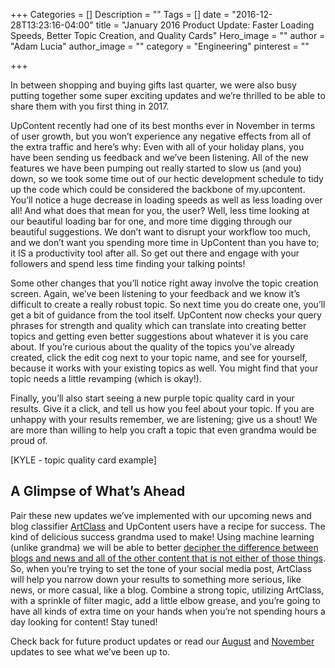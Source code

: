 +++
Categories = []
Description = ""
Tags = []
date = "2016-12-28T13:23:16-04:00"
title = "January 2016 Product Update: Faster Loading Speeds, Better Topic Creation, and Quality Cards"
Hero_image = ""
author = "Adam Lucia"
author_image = ""
category = "Engineering"
pinterest = ""

+++

In between shopping and buying gifts last quarter, we were also busy putting together some super exciting updates and we’re thrilled to be able to share them with you first thing in 2017.

UpContent recently had one of its best months ever in November in terms of user growth, but you won’t experience any negative effects from all of the extra traffic and here’s why: Even with all of your holiday plans, you have been sending us feedback and we’ve been listening. All of the new features we have been pumping out really started to slow us (and you) down, so we took some time out of our hectic development schedule to tidy up the code which could be considered the backbone of my.upcontent. You’ll notice a huge decrease in loading speeds as well as less loading over all! And what does that mean for you, the user? Well, less time looking at our beautiful loading bar for one, and more time digging through our beautiful suggestions. We don’t want to disrupt your workflow too much, and we don’t want you spending more time in UpContent than you have to; it IS a productivity tool after all. So get out there and engage with your followers and spend less time finding your talking points!

Some other changes that you’ll notice right away involve the topic creation screen. Again, we’ve been listening to your feedback and we know it’s difficult to create a really robust topic. So next time you do create one, you’ll get a bit of guidance from the tool itself. UpContent now checks your query phrases for strength and quality which can translate into creating better topics and getting even better suggestions about whatever it is you care about. If you’re curious about the quality of the topics you’ve already created, click the edit cog next to your topic name, and see for yourself, because it works with your existing topics as well. You might find that your topic needs a little revamping (which is okay!).

Finally, you’ll also start seeing a new purple topic quality card in your results. Give it a click, and tell us how you feel about your topic. If you are unhappy with your results remember, we are listening; give us a shout! We are more than willing to help you craft a topic that even grandma would be proud of.

[KYLE - topic quality card example]

## A Glimpse of What’s Ahead

Pair these new updates we’ve implemented with our upcoming news and blog classifier [ArtClass](post/machine-learning-for-curation) and UpContent users have a recipe for success. The kind of delicious success grandma used to make! Using machine learning (unlike grandma) we will be able to better [decipher the difference between blogs and news and all of the other content that is not either of those things](http://upcontent.com/post/machine-learning-for-curation). So, when you’re trying to set the tone of your social media post, ArtClass will help you narrow down your results to something more serious, like news, or more casual, like a blog. Combine a strong topic, utilizing ArtClass, with a sprinkle of filter magic, add a little elbow grease, and you’re going to have all kinds of extra time on your hands when you’re not spending hours a day looking for content! Stay tuned!

Check back for future product updates or read our [August](/post/august-product-update) and [November](/post/november-2016-product-update) updates to see what we’ve been up to.
